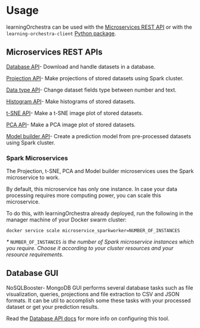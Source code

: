 # Usage

learningOrchestra can be used with the [Microservices REST API](#microservices-rest-apis) or with the `learning-orchestra-client` [Python package](https://pypi.org/project/learning-orchestra-client/).

## Microservices REST APIs

[Database API](https://learningorchestra.github.io/docs/database-api/)- Download and handle datasets in a database.

[Projection API](https://learningorchestra.github.io/docs/projection-api/)- Make projections of stored datasets using Spark cluster.

[Data type API](https://learningorchestra.github.io/docs/datatype-api/)- Change dataset fields type between number and text.

[Histogram API](https://learningorchestra.github.io/docs/histogram-api/)- Make histograms of stored datasets.

[t-SNE API](https://learningorchestra.github.io/docs/t-sne-api/)- Make a t-SNE image plot of stored datasets.

[PCA API](https://learningorchestra.github.io/docs/pca-api/)- Make a PCA image plot of stored datasets.

[Model builder API](https://learningorchestra.github.io/docs/modelbuilder-api/)- Create a prediction model from pre-processed datasets using Spark cluster.

### Spark Microservices

The Projection, t-SNE, PCA and Model builder microservices uses the Spark microservice to work.

By default, this microservice has only one instance. In case your data processing requires more computing power, you can scale this microservice.

To do this, with learningOrchestra already deployed, run the following in the manager machine of your Docker swarm cluster:

`docker service scale microservice_sparkworker=NUMBER_OF_INSTANCES`

*\** `NUMBER_OF_INSTANCES` *is the number of Spark microservice instances which you require. Choose it according to your cluster resources and your resource requirements.*

## Database GUI

NoSQLBooster- MongoDB GUI performs several database tasks such as file visualization, queries, projections and file extraction to CSV and JSON formats. 
It can be util to accomplish some these tasks with your processed dataset or get your prediction results.

Read the [Database API docs](https://learningorchestra.github.io/docs/database-api/) for more info on configuring this tool.
